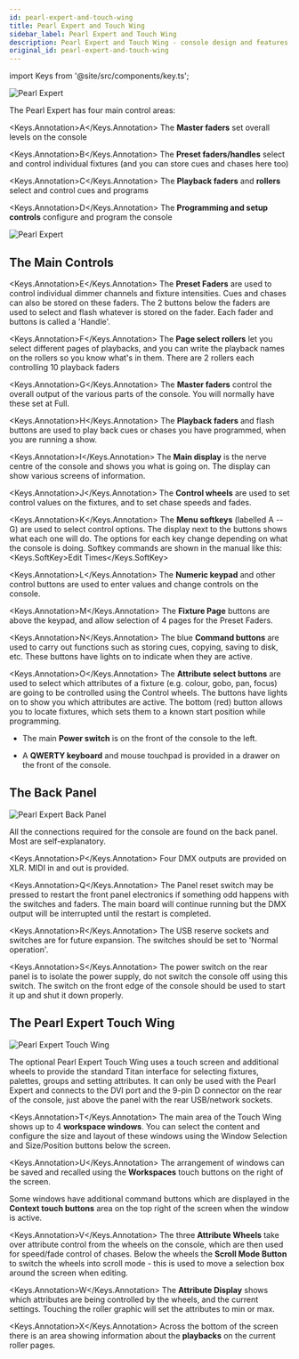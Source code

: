 ```yaml
---
id: pearl-expert-and-touch-wing
title: Pearl Expert and Touch Wing
sidebar_label: Pearl Expert and Touch Wing
description: Pearl Expert and Touch Wing - console design and features
original_id: pearl-expert-and-touch-wing
---
```


import Keys from '@site/src/components/key.ts';

![Pearl Expert](/docs/images/Pearl-Expert.png)

The Pearl Expert has four main control areas:

<Keys.Annotation>A</Keys.Annotation> The **Master faders** set overall levels on the console

<Keys.Annotation>B</Keys.Annotation> The **Preset faders/handles** select and control individual fixtures
(and you can store cues and chases here too)

<Keys.Annotation>C</Keys.Annotation> The **Playback faders** and **rollers** select and control cues and
programs

<Keys.Annotation>D</Keys.Annotation> The **Programming and setup controls** configure and program the console

![Pearl Expert](/docs/images/Pearl-Expert-2.png)

## The Main Controls

<Keys.Annotation>E</Keys.Annotation> The **Preset Faders** are used to control individual dimmer channels and
fixture intensities. Cues and chases can also be stored on these faders.
The 2 buttons below the faders are used to select and flash whatever is
stored on the fader. Each fader and buttons is called a \'Handle\'.

<Keys.Annotation>F</Keys.Annotation> The **Page select rollers** let you select different pages of playbacks,
and you can write the playback names on the rollers so you know what's
in them. There are 2 rollers each controlling 10 playback faders

<Keys.Annotation>G</Keys.Annotation> The **Master faders** control the overall output of the various parts of
the console. You will normally have these set at Full.

<Keys.Annotation>H</Keys.Annotation> The **Playback faders** and flash buttons are used to play back cues or
chases you have programmed, when you are running a show.

<Keys.Annotation>I</Keys.Annotation> The **Main display** is the nerve centre of the console and shows you
what is going on. The display can show various screens of information.

<Keys.Annotation>J</Keys.Annotation> The **Control wheels** are used to set control values on the fixtures,
and to set chase speeds and fades.

<Keys.Annotation>K</Keys.Annotation> The **Menu softkeys** (labelled A -- G) are used to select control
options. The display next to the buttons shows what each one will do.
The options for each key change depending on what the console is doing.
Softkey commands are shown in the manual like this:
<Keys.SoftKey>Edit Times</Keys.SoftKey>

<Keys.Annotation>L</Keys.Annotation> The **Numeric keypad** and other control buttons are used to enter
values and change controls on the console.

<Keys.Annotation>M</Keys.Annotation> The **Fixture Page** buttons are above the keypad, and allow selection
of 4 pages for the Preset Faders.

<Keys.Annotation>N</Keys.Annotation> The blue **Command buttons** are used to carry out functions such as
storing cues, copying, saving to disk, etc. These buttons have lights on
to indicate when they are active.

<Keys.Annotation>O</Keys.Annotation> The **Attribute select buttons** are used to select which attributes of
a fixture (e.g. colour, gobo, pan, focus) are going to be controlled
using the Control wheels. The buttons have lights on to show you which
attributes are active. The bottom (red) button allows you to locate
fixtures, which sets them to a known start position while programming.

- The main **Power switch** is on the front of the console to the left.

- A **QWERTY keyboard** and mouse touchpad is provided in a drawer on the
front of the console.

## The Back Panel

![Pearl Expert Back Panel](/docs/images/Pearl-Expert-Back-Panel.png)

All the connections required for the console are found on the back
panel. Most are self-explanatory.

<Keys.Annotation>P</Keys.Annotation> Four DMX outputs are provided on XLR. MIDI in and out is provided.

<Keys.Annotation>Q</Keys.Annotation> The Panel reset switch may be pressed to restart the front panel
    electronics if something odd happens with the switches and faders.
    The main board will continue running but the DMX output will be
    interrupted until the restart is completed.

<Keys.Annotation>R</Keys.Annotation> The USB reserve sockets and switches are for future expansion. The
    switches should be set to \'Normal operation\'.

<Keys.Annotation>S</Keys.Annotation> The power switch on the rear panel is to isolate the power supply, do 
not switch the console off using this switch. The switch on the front edge of the 
console should be used to start it up and shut it down properly.
	
## The Pearl Expert Touch Wing

![Pearl Expert Touch Wing](/docs/images/Pearl-Expert-Touch-Wing.png)

The optional Pearl Expert Touch Wing uses a touch screen and additional
wheels to provide the standard Titan interface for selecting fixtures,
palettes, groups and setting attributes. It can only be used with the
Pearl Expert and connects to the DVI port and the 9-pin D connector on
the rear of the console, just above the panel with the rear USB/network
sockets.

<Keys.Annotation>T</Keys.Annotation> The main area of the Touch Wing shows up to 4 **workspace windows**. You
can select the content and configure the size and layout of these
windows using the Window Selection and Size/Position buttons below the
screen.

<Keys.Annotation>U</Keys.Annotation> The arrangement of windows can be saved and recalled using the
**Workspaces** touch buttons on the right of the screen.

Some windows have additional command buttons which are displayed in the
**Context touch buttons** area on the top right of the screen when the
window is active.

<Keys.Annotation>V</Keys.Annotation> The three **Attribute Wheels** take over attribute control from the
wheels on the console, which are then used for speed/fade control of
chases. Below the wheels the **Scroll Mode Button** to switch the wheels
into scroll mode - this is used to move a selection box around the
screen when editing.

<Keys.Annotation>W</Keys.Annotation> The **Attribute Display** shows which attributes are being controlled by
the wheels, and the current settings. Touching the roller graphic will
set the attributes to min or max.

<Keys.Annotation>X</Keys.Annotation> Across the bottom of the screen there is an area showing information
about the **playbacks** on the current roller pages.
